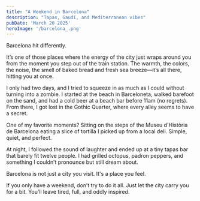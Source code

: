```yaml
---
title: "A Weekend in Barcelona"
description: "Tapas, Gaudí, and Mediterranean vibes"
pubDate: 'March 20 2025'
heroImage: '/barcelona_.png'
---
```


Barcelona hit differently.

It’s one of those places where the energy of the city just wraps around you from the moment you step out of the train station. The warmth, the colors, the noise, the smell of baked bread and fresh sea breeze—it’s all there, hitting you at once.

I only had two days, and I tried to squeeze in as much as I could without turning into a zombie. I started at the beach in Barceloneta, walked barefoot on the sand, and had a cold beer at a beach bar before 11am (no regrets). From there, I got lost in the Gothic Quarter, where every alley seems to have a secret.

One of my favorite moments? Sitting on the steps of the Museu d'Història de Barcelona eating a slice of tortilla I picked up from a local deli. Simple, quiet, and perfect.

At night, I followed the sound of laughter and ended up at a tiny tapas bar that barely fit twelve people. I had grilled octopus, padron peppers, and something I couldn’t pronounce but still dream about.

Barcelona is not just a city you visit. It's a place you feel.

If you only have a weekend, don’t try to do it all. Just let the city carry you for a bit. You’ll leave tired, full, and oddly inspired.
